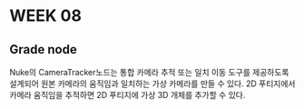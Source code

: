 # WEEK 08
## Grade node

Nuke의 CameraTracker노드는 통합 카메라 추적 또는 일치 이동 도구를 제공하도록 설계되어 원본 카메라의 움직임과 일치하는 가상 카메라를 만들 수 있다. 2D 푸티지에서 카메라 움직임을 추적하면 2D 푸티지에 가상 3D 개체를 추가할 수 있다.


